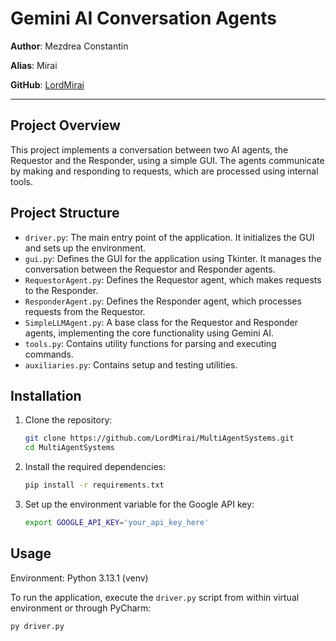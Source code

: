 # Gemini AI Conversation Agents

**Author**: Mezdrea Constantin

**Alias**: Mirai

**GitHub**: [LordMirai](https://github.com/LordMirai)

---

## Project Overview

This project implements a conversation between two AI agents, the Requestor and the Responder, using a simple GUI. The agents communicate by making and responding to requests, which are processed using internal tools.

## Project Structure

- `driver.py`: The main entry point of the application. It initializes the GUI and sets up the environment.
- `gui.py`: Defines the GUI for the application using Tkinter. It manages the conversation between the Requestor and Responder agents.
- `RequestorAgent.py`: Defines the Requestor agent, which makes requests to the Responder.
- `ResponderAgent.py`: Defines the Responder agent, which processes requests from the Requestor.
- `SimpleLLMAgent.py`: A base class for the Requestor and Responder agents, implementing the core functionality using Gemini AI.
- `tools.py`: Contains utility functions for parsing and executing commands.
- `auxiliaries.py`: Contains setup and testing utilities.

## Installation

1. Clone the repository:
    ```sh
    git clone https://github.com/LordMirai/MultiAgentSystems.git
    cd MultiAgentSystems
    ```

2. Install the required dependencies:
    ```sh
    pip install -r requirements.txt
    ```

3. Set up the environment variable for the Google API key:
    ```sh
    export GOOGLE_API_KEY='your_api_key_here'
    ```

## Usage

Environment: Python 3.13.1 (venv)

To run the application, execute the `driver.py` script from within virtual environment or through PyCharm:
```sh
py driver.py